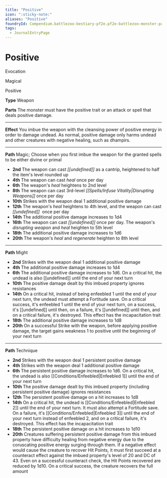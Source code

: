 ```yaml
---
title: "Positive"
icon: ":sticky-note:"
aliases: "Positive"
foundryId: Compendium.battlezoo-bestiary-pf2e.pf2e-battlezoo-monster-parts.JournalEntry.DUgV4RRnkTaikCI2.JournalEntryPage.BpF49x52KnXfvTYi
tags:
  - JournalEntryPage
---
```


# Positive
Evocation

Magical

Positive

**Type** Weapon

**Parts** The monster must have the positive trait or an attack or spell that deals positive damage.

* * *

**Effect** You imbue the weapon with the cleansing power of positive energy in order to damage undead. As normal, positive damage only harms undead and other creatures with negative healing, such as dhampirs.

* * *

**Path** Magic; Choose when you first imbue the weapon for the granted spells to be either divine or primal

*   **2nd** The weapon can cast _[[undefined]]_ as a cantrip, heightened to half the item's level rounded up
*   **4th** The weapon can cast _heal_ once per day
*   **6th** The weapon's _heal_ heightens to 2nd level
*   **8th** The weapon can cast 3rd-level _[[Spells/Infuse Vitality|Disrupting Weapons]]_ once per day
*   **10th** Strikes with the weapon deal 1 additional positive damage
*   **12th** The weapon's _heal_ heightens to 4th level, and the weapon can cast _[[undefined]]_  once per day
*   **14th** The additional positive damage increases to 1d4
*   **16th** The weapon can cast _[[undefined]]_ once per day. The weapon's _disrupting weapon_ and _heal_ heighten to 5th level
*   **18th** The additional positive damage increases to 1d6
*   **20th** The weapon's _heal_ and _regenerate_ heighten to 8th level

* * *

**Path** Might

*   **2nd** Strikes with the weapon deal 1 additional positive damage
*   **4th** The additional positive damage increases to 1d4
*   **6th** The additional positive damage increases to 1d6. On a critical hit, the undead is also [[undefined]] until the end of your next turn
*   **10th** The positive damage dealt by this imbued property ignores resistances
*   **14th** On a critical hit, instead of being enfeebled 1 until the end of your next turn, the undead must attempt a Fortitude save. On a critical success, it's enfeebled 1 until the end of your next turn, on a success, it's [[undefined]] until then, on a failure, it's [[undefined]] until then, and on a critical failure, it's destroyed. This effect has the incapacitation trait
*   **18th** The additional positive damage increases to 1d8
*   **20th** On a successful Strike with the weapon, before applying positive damage, the target gains weakness 1 to positive until the beginning of your next turn

* * *

**Path** Technique

*   **2nd** Strikes with the weapon deal 1 persistent positive damage
*   **4th** Strikes with the weapon deal 1 additional positive damage
*   **6th** The persistent positive damage increases to 1d6. On a critical hit, the undead is also [[Conditions/Enfeebled|Enfeebled 1]] until the end of your next turn
*   **10th** The positive damage dealt by this imbued property (including persistent positive damage) ignores resistances
*   **12th** The persistent positive damage on a hit increases to 1d8
*   **14th** On a critical hit, the undead is [[Conditions/Enfeebled|Enfeebled 2]] until the end of your next turn. It must also attempt a Fortitude save. On a failure, it's [[Conditions/Enfeebled|Enfeebled 3]] until the end of your next turn instead of enfeebled 2, and on a critical failure, it's destroyed. This effect has the incapacitation trait
*   **18th** The persistent positive damage on a hit increases to 1d10
*   **20th** Creatures suffering persistent positive damage from this imbued property have difficulty healing from negative energy due to the coruscating positive energy surging through them. If a negative effect would cause the creature to recover Hit Points, it must first succeed at a counteract effect against the imbued property's level of 20 and DC of 43. Even on a successful counteract check, the Hit Points recovered are reduced by 1d10. On a critical success, the creature recovers the full amount
